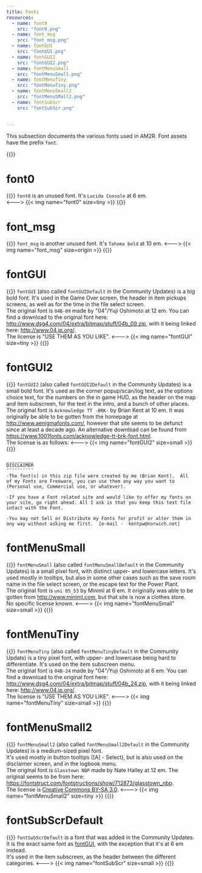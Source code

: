 ```yaml
---
title: Fonts
resources:
  - name: font0
    src: "font0.png"
  - name: font_msg
    src: "font_msg.png"
  - name: fontGUI
    src: "fontGUI.png"
  - name: fontGUI2
    src: "fontGUI2.png"
  - name: fontMenuSmall
    src: "fontMenuSmall.png"
  - name: fontMenuTiny
    src: "fontMenuTiny.png"
  - name: fontMenuSmall2
    src: "fontMenuSMall2.png"
  - name: fontSubScr
    src: "fontSubScr.png"
    

---
```

This subsection documents the various fonts used in AM2R. Font assets have the prefix `font`.

{{<toc>}}

# font0
{{<columns size=large >}}
`font0` is an unused font. It's `Lucida Console` at 6 em.  
<--->
{{< img name="font0" size=tiny >}}
{{</columns>}}

# font_msg
{{<columns size=large >}}
`font_msg` is another unused font. It's `Tahoma bold` at 10 em.
<--->
{{< img name="font_msg" size=origin >}}
{{</columns>}}

# fontGUI
{{<columns size=large >}}
`fontGUI` (also called `fontGUIDefault` in the Community Updates) is a big bold font. It's used in the Game Over screen, the header in item pickups screens, as well as for the time in the file select screen.  
The original font is `04B-09` made by "04"/Yuji Oshimoto at 12 em. You can find a download to the original font here: http://www.dsg4.com/04/extra/bitmap/stuff/04b_09.zip, with it being linked here: http://www.04.jp.org/.  
The license is "USE THEM AS YOU LIKE".
<--->
{{< img name="fontGUI" size=tiny >}}
{{</columns>}}

# fontGUI2
{{<columns size=large >}}
`fontGUI2` (also called `fontGUI2Default` in the Community Updates) is a small bold font. It's used as the corner popup/scan/log text, as the options choice text, for the numbers on the in game HUD, as the header on the map and item subscreen, for the text in the intro, and a bunch of other places.  
The original font is `Acknowledge TT -BRK-` by Brian Kent at 10 em. It was originally be able to be gotten from the homepage at http://www.aenigmafonts.com/, however that site seems to be defunct since at least a decade ago. An alternative download can be found from https://www.1001fonts.com/acknowledge-tt-brk-font.html.  
The license is as follows:
<--->
{{< img name="fontGUI2" size=small >}}
{{</columns>}}
```
__________
DISCLAIMER
¯¯¯¯¯¯¯¯¯¯
-The font(s) in this zip file were created by me (Brian Kent).  All
of my Fonts are Freeware, you can use them any way you want to
(Personal use, Commercial use, or whatever).

-If you have a Font related site and would like to offer my fonts on
your site, go right ahead. All I ask is that you keep this text file
intact with the Font.

-You may not Sell or Distribute my Fonts for profit or alter them in
any way without asking me first.  [e-mail -  kentpw@norwich.net]
```


# fontMenuSmall
{{<columns size=large >}}
`fontMenuSmall` (also called `fontMenuSmallDefault` in the Community Updates) is a small pixel font, with distinct upper- and lowercase letters. It's used mostly in tooltips, but also in some other cases such as the save room name in the file select screen, or the escape text for the Power Plant.  
The original font is `uni 05_53` by Miniml at 6 em. It originally was able to be gotten from http://www.miniml.com, but that site is now a clothes store.  
No specific license known.
<--->
{{< img name="fontMenuSmall" size=small >}}
{{</columns>}}

# fontMenuTiny
{{<columns size=large >}}
`fontMenuTiny` (also called `fontMenuTinyDefault` in the Community Updats) is a tiny pixel font, with upper- and lowercase being hard to differentiate. It's used on the item subscreen menu.  
The original font is `04B-24` made by "04"/Yuji Oshimoto at 6 em. You can find a download to the original font here: http://www.dsg4.com/04/extra/bitmap/stuff/04b_24.zip, with it being linked here: http://www.04.jp.org/.  
The license is "USE THEM AS YOU LIKE".
<--->
{{< img name="fontMenuTiny" size=small >}}
{{</columns>}}

# fontMenuSmall2
{{<columns size=large >}}
`fontMenuSmall2` (also called `fontMenuSmall2Default` in the Community Updates) is a medium-sized pixel font.  
It's used mostly in button tooltips ([A] - Select), but is also used on the disclaimer screen, and in the logbook menu.  
The original font is `Glasstown NBP` made by Nate Halley at 12 em. The original seems to be from here: https://fontstruct.com/fontstructions/show/712873/glasstown_nbp.  
The license is [Creative Commons BY-SA 3.0](https://creativecommons.org/licenses/by-sa/3.0/).
<--->
{{< img name="fontMenuSmall2" size=tiny >}}
{{</columns>}}

# fontSubScrDefault
{{<columns size=large >}}
`fontSubScrDefault` is a font that was added in the Community Updates. It is the exact same font as [fontGUI](#fontgui), with the exception that it's at 6 em instead.  
It's used in the item subscreen, as the header between the different categories.
<--->
{{< img name="fontSubScr" size=small >}}
{{</columns>}}
